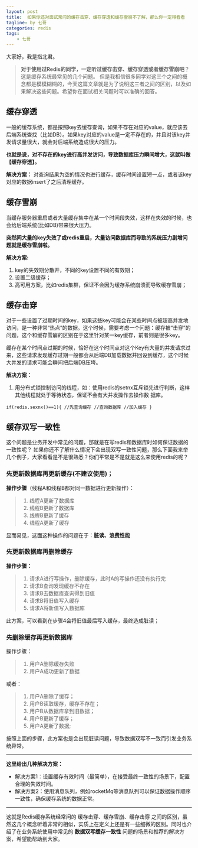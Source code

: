 ```yaml
---
layout: post
title:  如果你还对面试常问的缓存击穿、缓存穿透和缓存雪崩不了解，那么你一定得看看
tagline: by 七哥
categories: redis
tags: 
    - 七哥
---
```


大家好，我是指北君。

> **对于使用过Redis的同学，一定听过缓存击穿、缓存穿透或者缓存雪崩吧**？这是缓存系统最常见的几个问题。 但是我相信很多同学对这三个之间的概念都是模模糊糊的，今天这篇文章就是为了说明这三者之间的区别，以及如果解决这些问题。希望你在面试相关问题时可以准确的回答。

<!--more-->

## 缓存穿透


一般的缓存系统，都是按照key去缓存查询，如果不存在对应的value，就应该去后端系统查找（比如DB）。如果key对应的value是一定不存在的，并且对该key并发请求量很大，就会对后端系统造成很大的压力。


**也就是说，对不存在的key进行高并发访问，导致数据库压力瞬间增大，这就叫做【缓存穿透】。**


**解决方案：**
对查询结果为空的情况也进行缓存，缓存时间设置短一点，或者该key对应的数据insert了之后清理缓存。

## 缓存雪崩

当缓存服务器重启或者大量缓存集中在某一个时间段失效，这样在失效的时候，也会给后端系统(比如DB)带来很大压力。

**突然间大量的key失效了或redis重启，大量访问数据库而导致的系统压力剧增问题就是缓存雪崩啦。**

**解决方案:**

1. key的失效期分散开，不同的key设置不同的有效期；
2. 设置二级缓存；
3. 高可用方案，比如redis集群，保证不会因为缓存系统崩溃而导致缓存雪崩；

## 缓存击穿


对于一些设置了过期时间的key，如果这些key可能会在某些时间点被超高并发地访问，是一种非常“热点”的数据。这个时候，需要考虑一个问题：缓存被“击穿”的问题，这个和缓存雪崩的区别在于这里针对某一key缓存，前者则是很多key。


缓存在某个时间点过期的时候，恰好在这个时间点对这个Key有大量的并发请求过来，这些请求发现缓存过期一般都会从后端DB加载数据并回设到缓存，这个时候大并发的请求可能会瞬间把后端DB压垮。


**解决方案：**

1. 用分布式锁控制访问的线程，如：使用redis的setnx互斥锁先进行判断，这样其他线程就处于等待状态，保证不会有大并发操作去操作数
据库。
```
if(redis.sexnx()==1){ //先查询缓存 //查询数据库 //加入缓存 }
```

## 缓存双写一致性

这个问题是业务开发中常见的问题，那就是在写redis和数据库时如何保证数据的一致性呢？ 如果你还不了解什么情况下会出现双写一致性问题，那么下面我来举几个例子，大家看看是不是很熟悉？你们平常是不是就是这么来使用redis的呢？


### 先更新数据库再更新缓存(不建议使用)；


**操作步骤**（线程A和线程B都对同一数据进行更新操作）：

> 1. 线程A更新了数据库
> 2. 线程B更新了数据库
> 3. 线程B更新了缓存
> 4. 线程A更新了缓存

显而易见，这面这种操作的问题在于：**脏读、浪费性能**


### 先更新数据库再删除缓存

**操作步骤：**

> 1. 请求A进行写操作，删除缓存，此时A的写操作还没有执行完
> 2. 请求B查询发现缓存不存在
> 3. 请求B去数据库查询得到旧值
> 4. 请求B将旧值写入缓存
> 5. 请求A将新值写入数据库

此方案，可以看到在步骤4会将旧值最后写入缓存，最终造成脏读；

### 先删除缓存再更新数据库

操作步骤：

> 1. 用户A删除缓存失败
> 2. 用户A成功更新了数据

或者：

> 1. 用户A删除了缓存；
> 2. 用户B读取缓存，缓存不存在；
> 3. 用户B从数据库拿到旧数据；
> 4. 用户B更新了缓存；
> 5. 用户A更新了数据;

按照上面的步骤，此方案也是会出现脏读问题，导致数据双写不一致而引发业务系统异常。

------ 

**这里给出几种解决方案：**

- 解决方案1：设置缓存有效时间（最简单），在接受最终一致性的场景下，配置合理的失效时间。
- 解决方案2：使用消息队列，例如rocketMq等消息队列可以保证数据操作顺序一致性，确保缓存系统的数据正常。

--------

这就是Redis缓存系统经常问的 缓存击穿、缓存雪崩、缓存击穿 之间的区别，虽然这几个概念听着非常的相似，实质上在定义上还是有一些细微的区别。同时也介绍了在业务系统使用中常见的 **数据双写缓存一致性** 问题的场景和推荐的解决方案，希望能帮助到大家。







